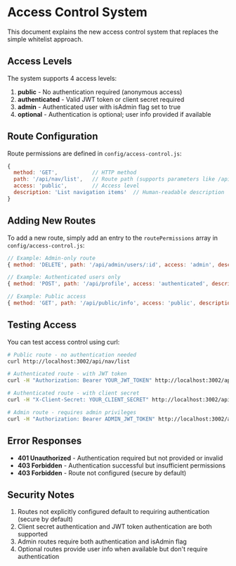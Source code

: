 # Access Control System

This document explains the new access control system that replaces the simple whitelist approach.

## Access Levels

The system supports 4 access levels:

1. **public** - No authentication required (anonymous access)
2. **authenticated** - Valid JWT token or client secret required
3. **admin** - Authenticated user with isAdmin flag set to true
4. **optional** - Authentication is optional; user info provided if available

## Route Configuration

Route permissions are defined in `config/access-control.js`:

```javascript
{
  method: 'GET',           // HTTP method
  path: '/api/nav/list',   // Route path (supports parameters like /api/nav/:id)
  access: 'public',        // Access level
  description: 'List navigation items'  // Human-readable description
}
```

## Adding New Routes

To add a new route, simply add an entry to the `routePermissions` array in `config/access-control.js`:

```javascript
// Example: Admin-only route
{ method: 'DELETE', path: '/api/admin/users/:id', access: 'admin', description: 'Delete user' }

// Example: Authenticated users only
{ method: 'POST', path: '/api/profile', access: 'authenticated', description: 'Update profile' }

// Example: Public access
{ method: 'GET', path: '/api/public/info', access: 'public', description: 'Public information' }
```

## Testing Access

You can test access control using curl:

```bash
# Public route - no authentication needed
curl http://localhost:3002/api/nav/list

# Authenticated route - with JWT token
curl -H "Authorization: Bearer YOUR_JWT_TOKEN" http://localhost:3002/api/user/profile

# Authenticated route - with client secret
curl -H "X-Client-Secret: YOUR_CLIENT_SECRET" http://localhost:3002/api/user/profile

# Admin route - requires admin privileges
curl -H "Authorization: Bearer ADMIN_JWT_TOKEN" http://localhost:3002/api/category
```

## Error Responses

- **401 Unauthorized** - Authentication required but not provided or invalid
- **403 Forbidden** - Authentication successful but insufficient permissions
- **403 Forbidden** - Route not configured (secure by default)

## Security Notes

1. Routes not explicitly configured default to requiring authentication (secure by default)
2. Client secret authentication and JWT token authentication are both supported
3. Admin routes require both authentication and isAdmin flag
4. Optional routes provide user info when available but don't require authentication